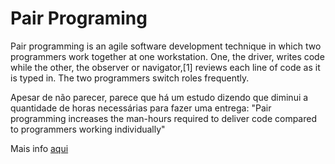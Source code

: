 # Pair Programing
Pair programming is an agile software development technique in which two programmers work together at one workstation. One, the driver, writes code while the other, the observer or navigator,[1] reviews each line of code as it is typed in. The two programmers switch roles frequently.

Apesar de não parecer, parece que há um estudo dizendo que diminui a quantidade de horas necessárias para fazer uma entrega: "Pair programming increases the man-hours required to deliver code compared to programmers working individually"

Mais info [aqui](https://en.wikipedia.org/wiki/Pair_programming)